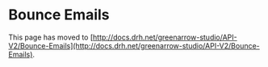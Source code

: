# Bounce Emails

This page has moved to [http://docs.drh.net/greenarrow-studio/API-V2/Bounce-Emails](http://docs.drh.net/greenarrow-studio/API-V2/Bounce-Emails).

